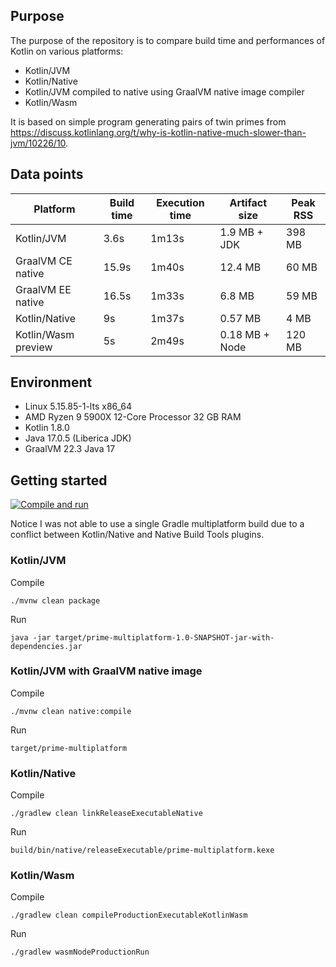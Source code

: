 ## Purpose

The purpose of the repository is to compare build time and performances of Kotlin on various platforms:
 - Kotlin/JVM
 - Kotlin/Native
 - Kotlin/JVM compiled to native using GraalVM native image compiler
 - Kotlin/Wasm

It is based on simple program generating pairs of twin primes from https://discuss.kotlinlang.org/t/why-is-kotlin-native-much-slower-than-jvm/10226/10.

## Data points

| Platform            | Build time | Execution time | Artifact size  | Peak RSS |
|---------------------|------------|----------------|----------------|----------|
| Kotlin/JVM          | 3.6s       | 1m13s          | 1.9 MB + JDK   | 398 MB   |
| GraalVM CE native   | 15.9s      | 1m40s          | 12.4 MB        | 60 MB    |
| GraalVM EE native   | 16.5s      | 1m33s          | 6.8 MB         | 59 MB    |
| Kotlin/Native       | 9s         | 1m37s          | 0.57 MB        | 4 MB     |
| Kotlin/Wasm preview | 5s         | 2m49s          | 0.18 MB + Node | 120 MB   |

## Environment
- Linux 5.15.85-1-lts x86_64
- AMD Ryzen 9 5900X 12-Core Processor 32 GB RAM
- Kotlin 1.8.0
- Java 17.0.5 (Liberica JDK)
- GraalVM 22.3 Java 17

## Getting started

[![Compile and run](https://github.com/sdeleuze/prime-multiplatform/actions/workflows/main.yml/badge.svg)](https://github.com/sdeleuze/prime-multiplatform/actions/workflows/main.yml)

Notice I was not able to use a single Gradle multiplatform build due to a conflict between Kotlin/Native and Native Build Tools plugins. 

### Kotlin/JVM

Compile
```
./mvnw clean package
```
Run
```
java -jar target/prime-multiplatform-1.0-SNAPSHOT-jar-with-dependencies.jar
```

### Kotlin/JVM with GraalVM native image 

Compile
```
./mvnw clean native:compile
```
Run
```
target/prime-multiplatform 
```

### Kotlin/Native

Compile
```
./gradlew clean linkReleaseExecutableNative
```
Run
```
build/bin/native/releaseExecutable/prime-multiplatform.kexe
```

### Kotlin/Wasm

Compile
```
./gradlew clean compileProductionExecutableKotlinWasm
```
Run
```
./gradlew wasmNodeProductionRun
```
